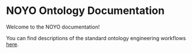 # NOYO Ontology Documentation

[//]: # "This file is meant to be edited by the ontology maintainer."

Welcome to the NOYO documentation!

You can find descriptions of the standard ontology engineering workflows [here](odk-workflows/index.md).
